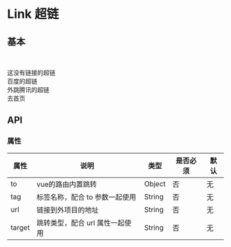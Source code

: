# Link 超链

## 基本

<br>

<w-link>这没有链接的超链</w-link>
<br>
<w-link url="http://baidu.com">百度的超链</w-link>
<br>
<w-link url="http://qq.com" target="_blonk">外跳腾讯的超链</w-link>
<br>
<w-link :to="{path: '/'}">去首页</w-link>


## API

### 属性

|属性|说明|类型|是否必须|默认|
|---|---|----|-------|---|
|to|vue的路由内置跳转|Object|否|无|
|tag|标签名称，配合 to 参数一起使用|String|否|无|
|url|链接到外项目的地址|String|否|无|
|target|跳转类型，配合 url 属性一起使用|String|否|无|


<script>
import WLink from '../water/link/Link';

export default {
  components: {
    WLink,
  },
};
</script>
<style lang="scss">
@import '../water/link/style/link.scss';
</style>
